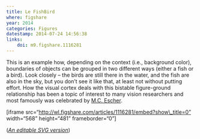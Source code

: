 ```yaml
---
title: Le FishBird
where: figshare
year: 2014
categories: Figures
datestamp: 2014-07-24 14:56:38
links:
    doi: m9.figshare.1116281
---
```


This is an example how, depending on the context (i.e., background color), boundaries of objects can be grouped in two different ways (either a fish or a bird). Look closely – the birds are still there in the water, and the fish are also in the sky, but you don’t see it like that, at least not without putting effort. How the visual cortex deals with this bistable figure-ground relationship has been a topic of interest to many vision researchers and most famously was celebrated by [M.C. Escher](http://www.mcescher.com/gallery/most-popular/sky-and-water-i/).

[iframe src=“http://wl.figshare.com/articles/1116281/embed?show\_title=0” width=“568” height=“481” frameborder=“0”]

(*[An editable SVG version](http://dx.doi.org/10.6084/m9.figshare.1116283)*)
